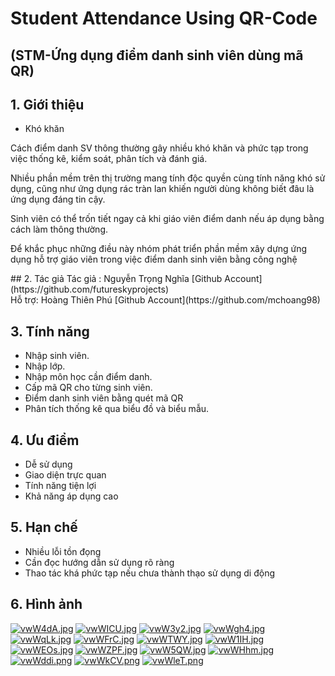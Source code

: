 # Student Attendance Using QR-Code 
## (STM-Ứng dụng điểm danh sinh viên dùng mã QR)

## 1. Giới thiệu
- Khó khăn
<p>  Cách điểm danh SV thông thường gây nhiều khó khăn và phức tạp trong việc thống kê, kiểm soát, phân tích và đánh giá.  </p>
<p>Nhiều phần mềm trên thị trường mang tính độc quyền cùng tính năng khó sử dụng, cũng như ứng dụng rác tràn lan khiến người dùng không biết đâu là ứng dụng đáng tin cậy.
</p>
<p>Sinh viên có thể trốn tiết ngay cả khi giáo viên điểm danh nếu áp dụng bằng cách làm thông thường.</p>
<p>Để khắc phục những điều này nhóm phát triển phần mềm xây dựng ứng dụng hỗ trợ giáo viên trong việc điểm danh sinh viên bằng công nghệ </p>
## 2. Tác giả
<il> Tác giả : Nguyễn Trọng Nghĩa  </il> 
[Github Account](https://github.com/futureskyprojects)
<br>
<il> Hỗ trợ: Hoàng Thiên Phú </il>
[Github Account](https://github.com/mchoang98)


## 3. Tính năng
- Nhập sinh viên.
- Nhập lớp. 
- Nhập môn học cần điểm danh.
- Cấp mã QR cho từng sinh viên.
- Điểm danh sinh viên bằng quét mã QR
- Phân tích thống kê qua biểu đồ và biểu mẫu.
## 4. Ưu điểm
- Dễ sử dụng
- Giao diện trực quan
- Tính năng tiện lợi
- Khả năng áp dụng cao
## 5. Hạn chế
- Nhiều lỗi tồn đọng
- Cần đọc hướng dẫn sử dụng rõ ràng
- Thao tác khá phức tạp nếu chưa thành thạo sử dụng di động
## 6. Hình ảnh

[![vwW4dA.jpg](https://b.imge.to/2019/12/10/vwW4dA.jpg)](https://imge.to/i/vwW4dA)
[![vwWICU.jpg](https://b.imge.to/2019/12/10/vwWICU.jpg)](https://imge.to/i/vwWICU)
[![vwW3y2.jpg](https://a.imge.to/2019/12/10/vwW3y2.jpg)](https://imge.to/i/vwW3y2)
[![vwWgh4.jpg](https://a.imge.to/2019/12/10/vwWgh4.jpg)](https://imge.to/i/vwWgh4)
[![vwWqLk.jpg](https://b.imge.to/2019/12/10/vwWqLk.jpg)](https://imge.to/i/vwWqLk)
[![vwWFrC.jpg](https://c.imge.to/2019/12/10/vwWFrC.jpg)](https://imge.to/i/vwWFrC)
[![vwWTWY.jpg](https://c.imge.to/2019/12/10/vwWTWY.jpg)](https://imge.to/i/vwWTWY)
[![vwW1IH.jpg](https://c.imge.to/2019/12/10/vwW1IH.jpg)](https://imge.to/i/vwW1IH)
[![vwWEOs.jpg](https://a.imge.to/2019/12/10/vwWEOs.jpg)](https://imge.to/i/vwWEOs)
[![vwWZPF.jpg](https://c.imge.to/2019/12/10/vwWZPF.jpg)](https://imge.to/i/vwWZPF)
[![vwW5QW.jpg](https://b.imge.to/2019/12/10/vwW5QW.jpg)](https://imge.to/i/vwW5QW)
[![vwWHhm.jpg](https://b.imge.to/2019/12/10/vwWHhm.jpg)](https://imge.to/i/vwWHhm)
[![vwWddi.png](https://c.imge.to/2019/12/10/vwWddi.png)](https://imge.to/i/vwWddi)
[![vwWkCV.png](https://a.imge.to/2019/12/10/vwWkCV.png)](https://imge.to/i/vwWkCV)
[![vwWleT.png](https://a.imge.to/2019/12/10/vwWleT.png)](https://imge.to/i/vwWleT)
 	
